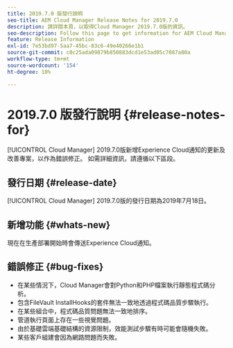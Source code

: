 ```yaml
---
title: 2019.7.0 版發行說明
seo-title: AEM Cloud Manager Release Notes for 2019.7.0
description: 請詳閱本頁，以取得Cloud Manager 2019.7.0版的資訊。
seo-description: Follow this page to get information for AEM Cloud Manager Release 2019.7.0.
feature: Release Information
exl-id: 7e53bd97-5aa7-45bc-83c6-49e40266e1b1
source-git-commit: c0c25ada09879b850883dcd1e53ad05c7087a80a
workflow-type: tm+mt
source-wordcount: '154'
ht-degree: 10%

---
```


# 2019.7.0 版發行說明 {#release-notes-for}

[!UICONTROL Cloud Manager] 2019.7.0版新增Experience Cloud通知的更新及改善專案，以作為錯誤修正。 如需詳細資訊，請遵循以下區段。

## 發行日期 {#release-date}

[!UICONTROL Cloud Manager] 2019.7.0版的發行日期為2019年7月18日。

## 新增功能 {#whats-new}

現在在生產部署開始時會傳送Experience Cloud通知。

## 錯誤修正 {#bug-fixes}

* 在某些情況下，Cloud Manager會對Python和PHP檔案執行靜態程式碼分析。
* 包含FileVault InstallHooks的套件無法一致地透過程式碼品質步驟執行。
* 在某些組合中，程式碼品質問題無法一致地排序。
* 管道執行頁面上存在一些視覺問題。
* 由於基礎雲端基礎結構的資源限制，效能測試步驟有時可能會隨機失敗。
* 某些客戶組建會因為網路問題而失敗。

